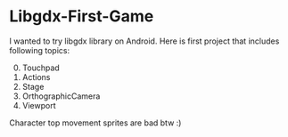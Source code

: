 # Libgdx-First-Game
I wanted to try libgdx library on Android.
Here is first project that includes following topics:

0. Touchpad
0. Actions
0. Stage
0. OrthographicCamera
0. Viewport

Character top movement sprites are bad btw :)



